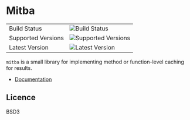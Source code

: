 Mitba
=====

|                       |                                                                                    |
|-----------------------|------------------------------------------------------------------------------------|
| Build Status          | ![Build Status](https://secure.travis-ci.org/Infinidat/mitba.png ) |
| Supported Versions    | ![Supported Versions](https://img.shields.io/badge/python-2.7%2C3.5%2C3.6%2C3.7-green.svg)    |
| Latest Version        | ![Latest Version](https://img.shields.io/pypi/v/mitba.svg)                  |


`mitba` is a small library for implementing method or function-level caching for results.

* [Documentation](https://mitba.readthedocs.io/en/latest/)


Licence
-------
BSD3

